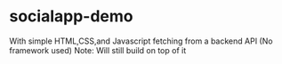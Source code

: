 # socialapp-demo
 With simple HTML,CSS,and Javascript fetching from a backend API
 (No framework used) Note: Will still build on top of it
